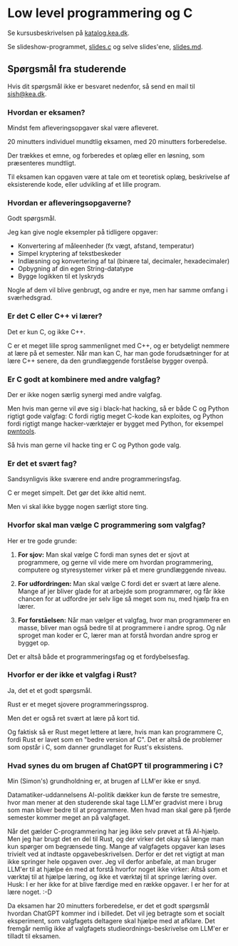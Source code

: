 # Low level programmering og C

Se kursusbeskrivelsen på [katalog.kea.dk][katalog].

Se slideshow-programmet, [slides.c](./slides.c) og selve slides'ene, [slides.md](./slides.md).

[katalog]: https://katalog.kea.dk/course/3050456/2024-2025

## Spørgsmål fra studerende

Hvis dit spørgsmål ikke er besvaret nedenfor, så send en mail til sish@kea.dk.

### Hvordan er eksamen?

Mindst fem afleveringsopgaver skal være afleveret.

20 minutters individuel mundtlig eksamen, med 20 minutters forberedelse.

Der trækkes et emne, og forberedes et oplæg eller en løsning, som præsenteres mundtligt.

Til eksamen kan opgaven være at tale om et teoretisk oplæg, beskrivelse af eksisterende kode, eller udvikling af et lille program.

### Hvordan er afleveringsopgaverne?

Godt spørgsmål.

Jeg kan give nogle eksempler på tidligere opgaver:

- Konvertering af måleenheder (fx vægt, afstand, temperatur)
- Simpel kryptering af tekstbeskeder
- Indlæsning og konvertering af tal (binære tal, decimaler, hexadecimaler)
- Opbygning af din egen String-datatype
- Bygge logikken til et lyskryds

Nogle af dem vil blive genbrugt, og andre er nye, men har samme omfang i sværhedsgrad.

### Er det C eller C++ vi lærer?

Det er kun C, og ikke C++.

C er et meget lille sprog sammenlignet med C++, og er betydeligt nemmere at lære på et semester. Når man kan C, har man gode forudsætninger for at lære C++ senere, da den grundlæggende forståelse bygger ovenpå.

### Er C godt at kombinere med andre valgfag?

Der er ikke nogen særlig synergi med andre valgfag.

Men hvis man gerne vil øve sig i black-hat hacking, så er både C og Python rigtigt gode valgfag: C fordi rigtig meget C-kode kan exploites, og Python fordi rigtigt mange hacker-værktøjer er bygget med Python, for eksempel [pwntools][pwntools].

Så hvis man gerne vil hacke ting er C og Python gode valg.

[pwntools]: https://docs.pwntools.com/en/stable/about.html

### Er det et svært fag?

Sandsynligvis ikke sværere end andre programmeringsfag.

C er meget simpelt. Det gør det ikke altid nemt.

Men vi skal ikke bygge nogen særligt store ting.

### Hvorfor skal man vælge C programmering som valgfag?

Her er tre gode grunde:

1. **For sjov:** Man skal vælge C fordi man synes det er sjovt at programmere, og gerne vil vide mere om hvordan programmering, computere og styresystemer virker på et mere grundlæggende niveau.

2. **For udfordringen:** Man skal vælge C fordi det er svært at lære alene. Mange af jer bliver glade for at arbejde som programmører, og får ikke chancen for at udfordre jer selv lige så meget som nu, med hjælp fra en lærer.

3. **For forståelsen:** Når man vælger et valgfag, hvor man programmerer en masse, bliver man også bedre til at programmere i andre sprog. Og når sproget man koder er C, lærer man at forstå hvordan andre sprog er bygget op.

Det er altså både et programmeringsfag og et fordybelsesfag.

### Hvorfor er der ikke et valgfag i Rust?

Ja, det et et godt spørgsmål.

Rust er et meget sjovere programmeringssprog.

Men det er også ret svært at lære på kort tid.

Og faktisk så er Rust meget lettere at lære, hvis man kan programmere C, fordi Rust er lavet som en "bedre version af C". Det er altså de problemer som opstår i C, som danner grundlaget for Rust's eksistens.

### Hvad synes du om brugen af ChatGPT til programmering i C?

Min (Simon's) grundholdning er, at brugen af LLM'er ikke er snyd.

Datamatiker-uddannelsens AI-politik dækker kun de første tre semestre, hvor man mener at den studerende skal tage LLM'er gradvist mere i brug som man bliver bedre til at programmere. Men hvad man skal gøre på fjerde semester kommer meget an på valgfaget.

Når det gælder C-programmering har jeg ikke selv prøvet at få AI-hjælp. Men jeg har brugt det en del til Rust, og der virker det okay så længe man kun spørger om begrænsede ting. Mange af valgfagets opgaver kan løses trivielt ved at indtaste opgavebeskrivelsen. Derfor er det ret vigtigt at man ikke springer hele opgaven over. Jeg vil derfor anbefale, at man bruger LLM'er til at hjælpe én med at forstå hvorfor noget ikke virker: Altså som et værktøj til at hjælpe læring, og ikke et værktøj til at springe læring over. Husk: I er her ikke for at blive færdige med en række opgaver. I er her for at lære noget. :-D

Da eksamen har 20 minutters forberedelse, er det et godt spørgsmål hvordan ChatGPT kommer ind i billedet. Det vil jeg betragte som et socialt eksperiment, som valgfagets deltagere skal hjælpe med at afklare. Det fremgår nemlig ikke af valgfagets studieordnings-beskrivelse om LLM'er er tilladt til eksamen.
